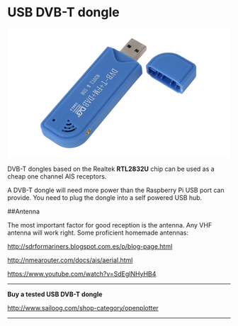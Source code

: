 # USB DVB-T dongle

![](sdr.png)

DVB-T dongles based on the Realtek **RTL2832U** chip can be used as a cheap one channel AIS receptors.

A DVB-T dongle will need more power than the Raspberry Pi USB port can provide. You need to plug the dongle into a self powered USB hub.

##Antenna

The most important factor for good reception is the antenna. Any VHF antenna will work right. Some proficient homemade antennas:

http://sdrformariners.blogspot.com.es/p/blog-page.html

http://nmearouter.com/docs/ais/aerial.html

https://www.youtube.com/watch?v=SdEglNHyHB4


---

**Buy a tested USB DVB-T dongle**

http://www.sailoog.com/shop-category/openplotter

---